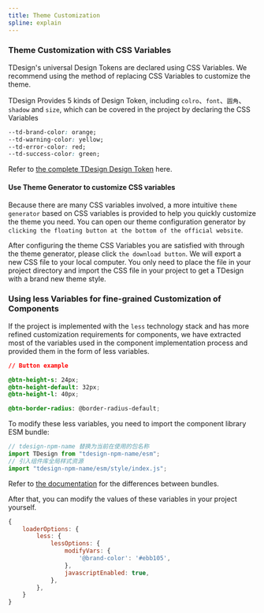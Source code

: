 ```yaml
---
title: Theme Customization
spline: explain
---
```


### Theme Customization with CSS Variables

TDesign's universal Design Tokens are declared using CSS Variables. We recommend using the method of replacing CSS Variables to customize the theme.

TDesign Provides 5 kinds of Design Token, including `colro`、`font`、`圆角`、`shadow` and `size`, which can be covered in the project by declaring the CSS Variables

```CSS
--td-brand-color: orange;
--td-warning-color: yellow;
--td-error-color: red;
--td-success-color: green;
```

Refer to [the complete TDesign Design Token](https://github.com/Tencent/tdesign-common/blob/develop/style/web/theme) here.

#### Use Theme Generator to customize CSS variables

Because there are many CSS variables involved, a more intuitive `theme generator` based on CSS variables is provided to help you quickly customize the theme you need. You can open our theme configuration generator by `clicking the floating button at the bottom of the official website`.

After configuring the theme CSS Variables you are satisfied with through the theme generator, please click `the download button`. We will export a new CSS file to your local computer. You only need to place the file in your project directory and import the CSS file in your project to get a TDesign with a brand new theme style.

### Using less Variables for fine-grained Customization of Components

If the project is implemented with the `less` technology stack and has more refined customization requirements for components, we have extracted most of the variables used in the component implementation process and provided them in the form of less variables.

```CSS
// Button example

@btn-height-s: 24px;
@btn-height-default: 32px;
@btn-height-l: 40px;

@btn-border-radius: @border-radius-default;

```

To modify these less variables, you need to import the component library ESM bundle:

```js
// tdesign-npm-name 替换为当前在使用的包名称
import TDesign from "tdesign-npm-name/esm";
// 引入组件库全局样式资源
import "tdesign-npm-name/esm/style/index.js";
```

Refer to [the documentation](https://github.com/Tencent/tdesign-common/blob/develop/develop-install.en-US.md) for the differences between bundles.

After that, you can modify the values of these variables in your project yourself.

```js
{
    loaderOptions: {
        less: {
            lessOptions: {
                modifyVars: {
                    '@brand-color': '#ebb105',
                },
                javascriptEnabled: true,
            },
        },
    }
}
```
